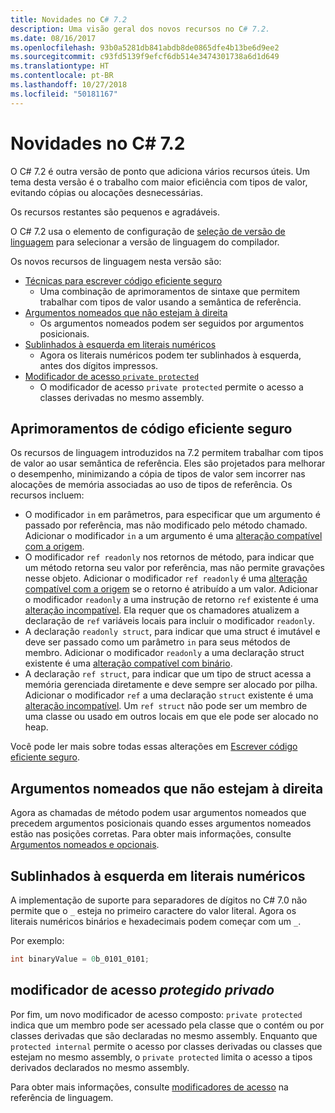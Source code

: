 ```yaml
---
title: Novidades no C# 7.2
description: Uma visão geral dos novos recursos no C# 7.2.
ms.date: 08/16/2017
ms.openlocfilehash: 93b0a5281db841abdb8de0865dfe4b13be6d9ee2
ms.sourcegitcommit: c93fd5139f9efcf6db514e3474301738a6d1d649
ms.translationtype: HT
ms.contentlocale: pt-BR
ms.lasthandoff: 10/27/2018
ms.locfileid: "50181167"
---
```

# <a name="whats-new-in-c-72"></a>Novidades no C# 7.2

O C# 7.2 é outra versão de ponto que adiciona vários recursos úteis.
Um tema desta versão é o trabalho com maior eficiência com tipos de valor, evitando cópias ou alocações desnecessárias. 

Os recursos restantes são pequenos e agradáveis.

O C# 7.2 usa o elemento de configuração de [seleção de versão de linguagem](../language-reference/configure-language-version.md) para selecionar a versão de linguagem do compilador.

Os novos recursos de linguagem nesta versão são:

* [Técnicas para escrever código eficiente seguro](#safe-efficient-code-enhancements)
  - Uma combinação de aprimoramentos de sintaxe que permitem trabalhar com tipos de valor usando a semântica de referência.
* [Argumentos nomeados que não estejam à direita](#non-trailing-named-arguments)
  - Os argumentos nomeados podem ser seguidos por argumentos posicionais.
* [Sublinhados à esquerda em literais numéricos](#leading-underscores-in-numeric-literals)
  - Agora os literais numéricos podem ter sublinhados à esquerda, antes dos dígitos impressos.
* [Modificador de acesso `private protected`](#private-protected-access-modifier)
  - O modificador de acesso `private protected` permite o acesso a classes derivadas no mesmo assembly.

## <a name="safe-efficient-code-enhancements"></a>Aprimoramentos de código eficiente seguro

Os recursos de linguagem introduzidos na 7.2 permitem trabalhar com tipos de valor ao usar semântica de referência. Eles são projetados para melhorar o desempenho, minimizando a cópia de tipos de valor sem incorrer nas alocações de memória associadas ao uso de tipos de referência. Os recursos incluem:

 - O modificador `in` em parâmetros, para especificar que um argumento é passado por referência, mas não modificado pelo método chamado. Adicionar o modificador `in` a um argumento é uma [alteração compatível com a origem](version-update-considerations.md#source-compatible-changes).
 - O modificador `ref readonly` nos retornos de método, para indicar que um método retorna seu valor por referência, mas não permite gravações nesse objeto. Adicionar o modificador `ref readonly` é uma [alteração compatível com a origem](version-update-considerations.md#source-compatible-changes) se o retorno é atribuído a um valor. Adicionar o modificador `readonly` a uma instrução de retorno `ref` existente é uma [alteração incompatível](version-update-considerations.md#incompatible-changes). Ela requer que os chamadores atualizem a declaração de `ref` variáveis locais para incluir o modificador `readonly`.
 - A declaração `readonly struct`, para indicar que uma struct é imutável e deve ser passado como um parâmetro `in` para seus métodos de membro. Adicionar o modificador `readonly` a uma declaração struct existente é uma [alteração compatível com binário](version-update-considerations.md#binary-compatible-changes).
 - A declaração `ref struct`, para indicar que um tipo de struct acessa a memória gerenciada diretamente e deve sempre ser alocado por pilha. Adicionar o modificador `ref` a uma declaração `struct` existente é uma [alteração incompatível](version-update-considerations.md#incompatible-changes). Um `ref struct` não pode ser um membro de uma classe ou usado em outros locais em que ele pode ser alocado no heap.

Você pode ler mais sobre todas essas alterações em [Escrever código eficiente seguro](../write-safe-efficient-code.md).

## <a name="non-trailing-named-arguments"></a>Argumentos nomeados que não estejam à direita

Agora as chamadas de método podem usar argumentos nomeados que precedem argumentos posicionais quando esses argumentos nomeados estão nas posições corretas. Para obter mais informações, consulte [Argumentos nomeados e opcionais](../programming-guide/classes-and-structs/named-and-optional-arguments.md).

## <a name="leading-underscores-in-numeric-literals"></a>Sublinhados à esquerda em literais numéricos

A implementação de suporte para separadores de dígitos no C# 7.0 não permite que o `_` esteja no primeiro caractere do valor literal. Agora os literais numéricos binários e hexadecimais podem começar com um `_`. 

Por exemplo:

```csharp
int binaryValue = 0b_0101_0101;
```

## <a name="private-protected-access-modifier"></a>modificador de acesso _protegido privado_

Por fim, um novo modificador de acesso composto: `private protected` indica que um membro pode ser acessado pela classe que o contém ou por classes derivadas que são declaradas no mesmo assembly. Enquanto que `protected internal` permite o acesso por classes derivadas ou classes que estejam no mesmo assembly, o `private protected` limita o acesso a tipos derivados declarados no mesmo assembly.

Para obter mais informações, consulte [modificadores de acesso](../language-reference/keywords/access-modifiers.md) na referência de linguagem.
